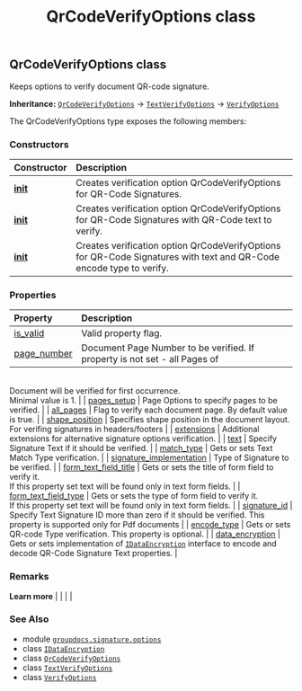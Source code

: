﻿---
title: QrCodeVerifyOptions class
second_title: GroupDocs.Signature for Python via .NET API References
description: 
type: docs
url: /python-net/groupdocs.signature.options/qrcodeverifyoptions/
is_root: false
weight: 350
---

## QrCodeVerifyOptions class

Keeps options to verify document QR-code signature.



**Inheritance:** [`QrCodeVerifyOptions`](/signature/python-net/groupdocs.signature.options/qrcodeverifyoptions) → 
[`TextVerifyOptions`](/signature/python-net/groupdocs.signature.options/textverifyoptions) → 
[`VerifyOptions`](/signature/python-net/groupdocs.signature.options/verifyoptions)



The QrCodeVerifyOptions type exposes the following members:

### Constructors
| Constructor | Description |
| :- | :- |
| [__init__](/signature/python-net/groupdocs.signature.options/qrcodeverifyoptions/__init__/#) | Creates verification option QrCodeVerifyOptions for QR-Code Signatures. |
| [__init__](/signature/python-net/groupdocs.signature.options/qrcodeverifyoptions/__init__/#str) | Creates verification option QrCodeVerifyOptions for QR-Code Signatures with QR-Code text  to verify. |
| [__init__](/signature/python-net/groupdocs.signature.options/qrcodeverifyoptions/__init__/#str-groupdocs.signature.domain.QrCodeType) | Creates verification option QrCodeVerifyOptions for QR-Code Signatures with text and QR-Code encode type to verify. |


### Properties
| Property | Description |
| :- | :- |
| [is_valid](/signature/python-net/groupdocs.signature.options/qrcodeverifyoptions/is_valid) | Valid property flag. |
| [page_number](/signature/python-net/groupdocs.signature.options/qrcodeverifyoptions/page_number) | Document Page Number to be verified. If property is not set - all Pages of <br/>Document will be verified for first occurrence.<br/>Minimal value is 1. |
| [pages_setup](/signature/python-net/groupdocs.signature.options/qrcodeverifyoptions/pages_setup) | Page Options to specify pages to be verified. |
| [all_pages](/signature/python-net/groupdocs.signature.options/qrcodeverifyoptions/all_pages) | Flag to verify each document page. By default value is true. |
| [shape_position](/signature/python-net/groupdocs.signature.options/qrcodeverifyoptions/shape_position) | Specifies shape position in the document layout. For verifing signatures in headers/footers |
| [extensions](/signature/python-net/groupdocs.signature.options/qrcodeverifyoptions/extensions) | Additional extensions for alternative signature options verification. |
| [text](/signature/python-net/groupdocs.signature.options/qrcodeverifyoptions/text) | Specify Signature Text if it should be verified. |
| [match_type](/signature/python-net/groupdocs.signature.options/qrcodeverifyoptions/match_type) | Gets or sets Text Match Type verification. |
| [signature_implementation](/signature/python-net/groupdocs.signature.options/qrcodeverifyoptions/signature_implementation) | Type of Signature to be verified. |
| [form_text_field_title](/signature/python-net/groupdocs.signature.options/qrcodeverifyoptions/form_text_field_title) | Gets or sets the title of form field to verify it.<br/>If this property set text will be found only in text form fields. |
| [form_text_field_type](/signature/python-net/groupdocs.signature.options/qrcodeverifyoptions/form_text_field_type) | Gets or sets the type of form field to verify it.<br/>If this property set text will be found only in text form fields. |
| [signature_id](/signature/python-net/groupdocs.signature.options/qrcodeverifyoptions/signature_id) | Specify Text Signature ID more than zero if it should be verified. This property is supported only for Pdf documents |
| [encode_type](/signature/python-net/groupdocs.signature.options/qrcodeverifyoptions/encode_type) | Gets or sets QR-code Type verification. This property is optional. |
| [data_encryption](/signature/python-net/groupdocs.signature.options/qrcodeverifyoptions/data_encryption) | Gets or sets implementation of [`IDataEncryption`](/signature/python-net/groupdocs.signature.domain.extensions/idataencryption) interface to encode and decode QR-Code Signature Text properties. |



### Remarks 


**Learn more** |
|
 |
 |

### See Also
* module [`groupdocs.signature.options`](..)
* class [`IDataEncryption`](/signature/python-net/groupdocs.signature.domain.extensions/idataencryption)
* class [`QrCodeVerifyOptions`](/signature/python-net/groupdocs.signature.options/qrcodeverifyoptions)
* class [`TextVerifyOptions`](/signature/python-net/groupdocs.signature.options/textverifyoptions)
* class [`VerifyOptions`](/signature/python-net/groupdocs.signature.options/verifyoptions)
